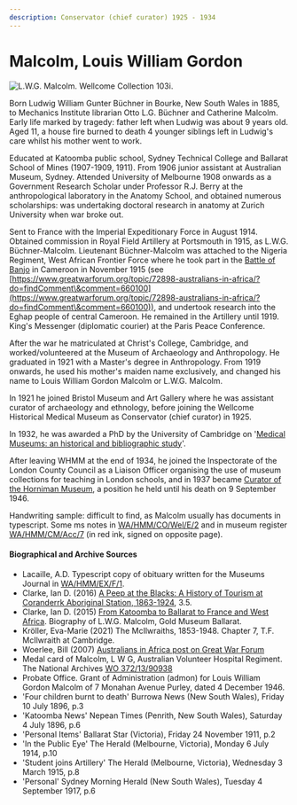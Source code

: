 ```yaml
---
description: Conservator (chief curator) 1925 - 1934
---
```


# Malcolm, Louis William Gordon

![L.W.G. Malcolm. Wellcome Collection 103i.](https://iiif.wellcomecollection.org/image/V0027849/full/760%2C/0/default.jpg)

Born Ludwig William Gunter Büchner in Bourke, New South Wales in 1885, to Mechanics Institute librarian Otto L.G. Büchner and Catherine Malcolm. Early life marked by tragedy: father left when Ludwig was about 9 years old. Aged 11, a house fire burned to death 4 younger siblings left in Ludwig's care whilst his mother went to work.

Educated at Katoomba public school, Sydney Technical College and Ballarat School of Mines (1907-1909, 1911). From 1906 junior assistant at Australian Museum, Sydney. Attended University of Melbourne 1908 onwards as a Government Research Scholar under Professor R.J. Berry at the anthropological laboratory in the Anatomy School, and obtained numerous scholarships: was undertaking doctoral research in anatomy at Zurich University when war broke out.

Sent to France with the Imperial Expeditionary Force in August 1914. Obtained commission in Royal Field Artillery at Portsmouth in 1915, as L.W.G. Büchner-Malcolm. Lieutenant Büchner-Malcolm was attached to the Nigeria Regiment, West African Frontier Force where he took part in the [Battle of Banjo](https://en.wikipedia.org/wiki/Battle\_of\_Banjo) in Cameroon in November 1915 (see [https://www.greatwarforum.org/topic/72898-australians-in-africa/?do=findComment\&comment=660100](https://www.greatwarforum.org/topic/72898-australians-in-africa/?do=findComment\&comment=660100)), and undertook research into the Eghap people of central Cameroon. He remained in the Artillery until 1919. King's Messenger (diplomatic courier) at the Paris Peace Conference.

After the war he matriculated at Christ's College, Cambridge, and worked/volunteered at the Museum of Archaeology and Anthropology. He graduated in 1921 with a Master's degree in Anthropology. From 1919 onwards, he used his mother's maiden name exclusively, and changed his name to Louis William Gordon Malcolm or L.W.G. Malcolm.

In 1921 he joined Bristol Museum and Art Gallery where he was assistant curator of archaeology and ethnology, before joining the Wellcome Historical Medical Museum as Conservator (chief curator) in 1925.

In 1932, he was awarded a PhD by the University of Cambridge on '[Medical Museums: an historical and bibliographic study](https://idiscover.lib.cam.ac.uk/permalink/f/t9gok8/44CAM\_ALMA21432633030003606)'.

After leaving WHMM at the end of 1934, he joined the Inspectorate of the London County Council as a Liaison Officer organising the use of museum collections for teaching in London schools, and in 1937 became [Curator of the Horniman Museum](https://www.horniman.ac.uk/agent/agent-11425/), a position he held until his death on 9 September 1946.

Handwriting sample: difficult to find, as Malcolm usually has documents in typescript. Some ms notes in [WA/HMM/CO/Wel/E/2](https://wellcomecollection.org/works/ubfs633j/items) and in museum register [WA/HMM/CM/Acc/7](https://wellcomecollection.org/works/au9sjk9g/items?canvas=73) (in red ink, signed on opposite page).

#### Biographical and Archive Sources

* Lacaille, A.D. Typescript copy of obituary written for the Museums Journal in [WA/HMM/EX/F/1](https://wellcomecollection.org/works/n6a3mp3a/items?canvas=188).
* Clarke, Ian D. (2016) [A Peep at the Blacks: A History of Tourism at Coranderrk Aboriginal Station, 1863-1924](https://www.google.co.uk/books/edition/A\_Peep\_at\_the\_Blacks/mDNBDAAAQBAJ?hl=en\&gbpv=0), 3.5.
* Clarke, Ian D. (2015) [From Katoomba to Ballarat to France and West Africa](http://www.goldmuseum.com.au/from-katoomba-to-ballarat-to-france-and-west-africa/). Biography of L.W.G. Malcolm, Gold Museum Ballarat.
* Kröller, Eva-Marie (2021) The McIlwraiths, 1853-1948. Chapter 7, T.F. McIlwraith at Cambridge.
* Woerlee, Bill (2007) [Australians in Africa post on Great War Forum](https://www.greatwarforum.org/topic/72898-australians-in-africa/?do=findComment\&comment=660100)
* Medal card of Malcolm, L W G, Australian Volunteer Hospital Regiment. The National Archives [WO 372/13/90938](https://discovery.nationalarchives.gov.uk/details/r/D3904607)&#x20;
* Probate Office. Grant of Administration (admon) for Louis William Gordon Malcolm of 7 Monahan Avenue Purley, dated 4 December 1946.
* 'Four children burnt to death' Burrowa News (New South Wales), Friday 10 July 1896, p.3
* 'Katoomba News' Nepean Times (Penrith, New South Wales), Saturday 4 July 1896, p.6
* 'Personal Items' Ballarat Star (Victoria), Friday 24 November 1911, p.2
* 'In the Public Eye' The Herald (Melbourne, Victoria), Monday 6 July 1914, p.10
* 'Student joins Artillery' The Herald (Melbourne, Victoria), Wednesday 3 March 1915, p.8
* 'Personal' Sydney Morning Herald (New South Wales), Tuesday 4 September 1917, p.6

